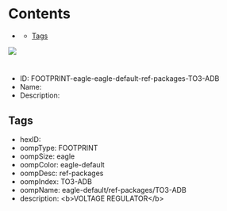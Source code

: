 



Contents
========

* [](#)
	* [Tags](#tags)
  
![][im]
# 

- ID: FOOTPRINT-eagle-eagle-default-ref-packages-TO3-ADB
- Name: 
- Description: 

## Tags

- hexID: 
- oompType: FOOTPRINT
- oompSize: eagle
- oompColor: eagle-default
- oompDesc: ref-packages
- oompIndex: TO3-ADB
- oompName: eagle-default/ref-packages/TO3-ADB
- description: &lt;b&gt;VOLTAGE REGULATOR&lt;/b&gt;



[im]: image.png
